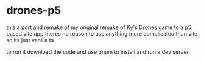 # drones-p5

this a port and remake of my original remake of Ky's Drones game to a p5 based vite app 
theres no reason to use anything more complicated than vite so its just vanilla ts

to run it download the code and use pnpm to install and run a dev server
